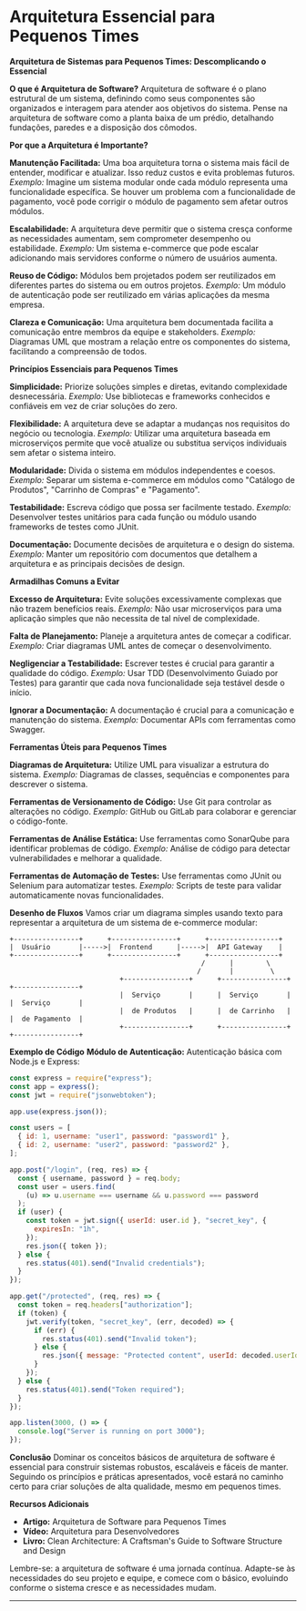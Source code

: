 # **Arquitetura Essencial para Pequenos Times**

**Arquitetura de Sistemas para Pequenos Times: Descomplicando o Essencial**

**O que é Arquitetura de Software?**
Arquitetura de software é o plano estrutural de um sistema, definindo como seus componentes são organizados e interagem para atender aos objetivos do sistema. Pense na arquitetura de software como a planta baixa de um prédio, detalhando fundações, paredes e a disposição dos cômodos.

**Por que a Arquitetura é Importante?**

**Manutenção Facilitada:**
Uma boa arquitetura torna o sistema mais fácil de entender, modificar e atualizar. Isso reduz custos e evita problemas futuros.
_Exemplo:_ Imagine um sistema modular onde cada módulo representa uma funcionalidade específica. Se houver um problema com a funcionalidade de pagamento, você pode corrigir o módulo de pagamento sem afetar outros módulos.

**Escalabilidade:**
A arquitetura deve permitir que o sistema cresça conforme as necessidades aumentam, sem comprometer desempenho ou estabilidade.
_Exemplo:_ Um sistema e-commerce que pode escalar adicionando mais servidores conforme o número de usuários aumenta.

**Reuso de Código:**
Módulos bem projetados podem ser reutilizados em diferentes partes do sistema ou em outros projetos.
_Exemplo:_ Um módulo de autenticação pode ser reutilizado em várias aplicações da mesma empresa.

**Clareza e Comunicação:**
Uma arquitetura bem documentada facilita a comunicação entre membros da equipe e stakeholders.
_Exemplo:_ Diagramas UML que mostram a relação entre os componentes do sistema, facilitando a compreensão de todos.

**Princípios Essenciais para Pequenos Times**

**Simplicidade:**
Priorize soluções simples e diretas, evitando complexidade desnecessária.
_Exemplo:_ Use bibliotecas e frameworks conhecidos e confiáveis em vez de criar soluções do zero.

**Flexibilidade:**
A arquitetura deve se adaptar a mudanças nos requisitos do negócio ou tecnologia.
_Exemplo:_ Utilizar uma arquitetura baseada em microserviços permite que você atualize ou substitua serviços individuais sem afetar o sistema inteiro.

**Modularidade:**
Divida o sistema em módulos independentes e coesos.
_Exemplo:_ Separar um sistema e-commerce em módulos como "Catálogo de Produtos", "Carrinho de Compras" e "Pagamento".

**Testabilidade:**
Escreva código que possa ser facilmente testado.
_Exemplo:_ Desenvolver testes unitários para cada função ou módulo usando frameworks de testes como JUnit.

**Documentação:**
Documente decisões de arquitetura e o design do sistema.
_Exemplo:_ Manter um repositório com documentos que detalhem a arquitetura e as principais decisões de design.

**Armadilhas Comuns a Evitar**

**Excesso de Arquitetura:**
Evite soluções excessivamente complexas que não trazem benefícios reais.
_Exemplo:_ Não usar microserviços para uma aplicação simples que não necessita de tal nível de complexidade.

**Falta de Planejamento:**
Planeje a arquitetura antes de começar a codificar.
_Exemplo:_ Criar diagramas UML antes de começar o desenvolvimento.

**Negligenciar a Testabilidade:**
Escrever testes é crucial para garantir a qualidade do código.
_Exemplo:_ Usar TDD (Desenvolvimento Guiado por Testes) para garantir que cada nova funcionalidade seja testável desde o início.

**Ignorar a Documentação:**
A documentação é crucial para a comunicação e manutenção do sistema.
_Exemplo:_ Documentar APIs com ferramentas como Swagger.

**Ferramentas Úteis para Pequenos Times**

**Diagramas de Arquitetura:**
Utilize UML para visualizar a estrutura do sistema.
_Exemplo:_ Diagramas de classes, sequências e componentes para descrever o sistema.

**Ferramentas de Versionamento de Código:**
Use Git para controlar as alterações no código.
_Exemplo:_ GitHub ou GitLab para colaborar e gerenciar o código-fonte.

**Ferramentas de Análise Estática:**
Use ferramentas como SonarQube para identificar problemas de código.
_Exemplo:_ Análise de código para detectar vulnerabilidades e melhorar a qualidade.

**Ferramentas de Automação de Testes:**
Use ferramentas como JUnit ou Selenium para automatizar testes.
_Exemplo:_ Scripts de teste para validar automaticamente novas funcionalidades.

**Desenho de Fluxos**
Vamos criar um diagrama simples usando texto para representar a arquitetura de um sistema de e-commerce modular:

```
+----------------+      +----------------+      +-----------------+
|  Usuário       |----->|  Frontend      |----->|  API Gateway    |
+----------------+      +----------------+      +-----------------+
                                               /      |        \
                                              /       |         \
                           +----------------+      +----------------+      +----------------+
                           |  Serviço       |      |  Serviço       |      |  Serviço       |
                           |  de Produtos   |      |  de Carrinho   |      |  de Pagamento  |
                           +----------------+      +----------------+      +----------------+
```

**Exemplo de Código**
**Módulo de Autenticação:**
Autenticação básica com Node.js e Express:

```javascript
const express = require("express");
const app = express();
const jwt = require("jsonwebtoken");

app.use(express.json());

const users = [
  { id: 1, username: "user1", password: "password1" },
  { id: 2, username: "user2", password: "password2" },
];

app.post("/login", (req, res) => {
  const { username, password } = req.body;
  const user = users.find(
    (u) => u.username === username && u.password === password
  );
  if (user) {
    const token = jwt.sign({ userId: user.id }, "secret_key", {
      expiresIn: "1h",
    });
    res.json({ token });
  } else {
    res.status(401).send("Invalid credentials");
  }
});

app.get("/protected", (req, res) => {
  const token = req.headers["authorization"];
  if (token) {
    jwt.verify(token, "secret_key", (err, decoded) => {
      if (err) {
        res.status(401).send("Invalid token");
      } else {
        res.json({ message: "Protected content", userId: decoded.userId });
      }
    });
  } else {
    res.status(401).send("Token required");
  }
});

app.listen(3000, () => {
  console.log("Server is running on port 3000");
});
```

**Conclusão**
Dominar os conceitos básicos de arquitetura de software é essencial para construir sistemas robustos, escaláveis e fáceis de manter. Seguindo os princípios e práticas apresentados, você estará no caminho certo para criar soluções de alta qualidade, mesmo em pequenos times.

**Recursos Adicionais**

- **Artigo:** Arquitetura de Software para Pequenos Times
- **Vídeo:** Arquitetura para Desenvolvedores
- **Livro:** Clean Architecture: A Craftsman's Guide to Software Structure and Design

Lembre-se: a arquitetura de software é uma jornada contínua. Adapte-se às necessidades do seu projeto e equipe, e comece com o básico, evoluindo conforme o sistema cresce e as necessidades mudam.

---
